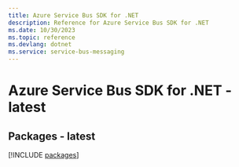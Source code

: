 ```yaml
---
title: Azure Service Bus SDK for .NET
description: Reference for Azure Service Bus SDK for .NET
ms.date: 10/30/2023
ms.topic: reference
ms.devlang: dotnet
ms.service: service-bus-messaging
---
```

# Azure Service Bus SDK for .NET - latest
## Packages - latest
[!INCLUDE [packages](service-bus-index.md)]